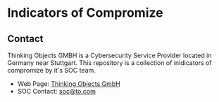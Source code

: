 # Indicators of Compromize

## Contact

Thinking Objects GMBH is a Cybersecurity Service Provider located in Germany near Stuttgart. This repository is a collection of inidicators 
of compromize by it's SOC team.

-  Web Page:     [Thinking Objects GmbH](https://to.com/)
-  SOC Contact:	 soc@to.com



